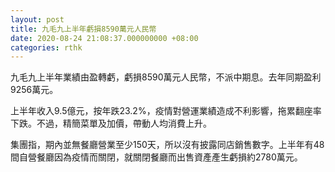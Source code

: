 ```yaml
---
layout: post
title: 九毛九上半年虧損8590萬元人民幣
date: 2020-08-24 21:08:37.000000000 +08:00
categories: rthk
---
```


九毛九上半年業績由盈轉虧，虧損8590萬元人民幣，不派中期息。去年同期盈利9256萬元。

上半年收入9.5億元，按年跌23.2%，疫情對營運業績造成不利影響，拖累翻座率下跌。不過，精簡菜單及加價，帶動人均消費上升。

集團指，期內並無餐廳營業至少150天，所以沒有披露同店銷售數字。上半年有48間自營餐廳因為疫情而關閉，就關閉餐廳而出售資產產生虧損約2780萬元。
